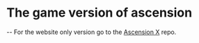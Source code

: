 # The game version of ascension
--
For the website only version go to the [Ascension X](https://github.com/Catalyst-Tech/ascensionx) repo.

